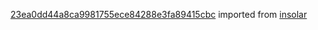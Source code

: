 [23ea0dd44a8ca9981755ece84288e3fa89415cbc](https://github.com/insolar/insolar/commit/23ea0dd44a8ca9981755ece84288e3fa89415cbc) imported from [insolar](https://github.com/insolar/insolar)
